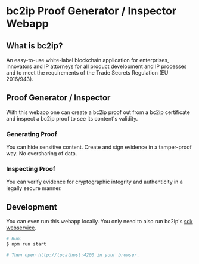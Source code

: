 # bc2ip Proof Generator / Inspector Webapp

## What is bc2ip?

An easy-to-use white-label blockchain application for enterprises, innovators and IP attorneys for all
product development and IP processes and to meet the requirements of the Trade Secrets Regulation
(EU 2016/943).

## Proof Generator / Inspector

With this webapp one can create a bc2ip proof out from a bc2ip certificate and inspect a bc2ip proof to see its content's validity.

### Generating Proof

You can hide sensitive content. Create and sign evidence in a tamper-proof way. No oversharing of data. 

### Inspecting Proof

You can verify evidence for cryptographic integrity and authenticity in a legally secure manner.

## Development

You can even run this webapp locally. You only need to also run bc2ip's [sdk webservice](https://github.com/iop-global/bc2ip-sdk-webservice).

```bash
# Run:
$ npm run start

# Then open http://localhost:4200 in your browser.
```

